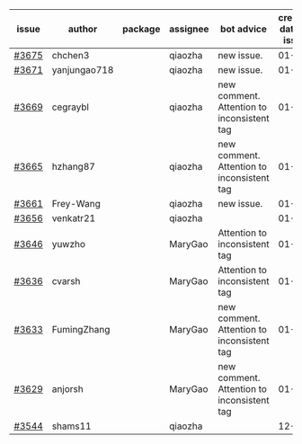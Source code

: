 | issue | author | package | assignee | bot advice | created date of issue | target release date | date from target |
| ------ | ------ | ------ | ------ | ------ | ------ | ------ | :-----: |
| [#3675](https://github.com/Azure/sdk-release-request/issues/3675) | chchen3 |  | qiaozha | new issue. | 01-19 | 02-24 |  |
| [#3671](https://github.com/Azure/sdk-release-request/issues/3671) | yanjungao718 |  | qiaozha | new issue. | 01-18 | 02-24 |  |
| [#3669](https://github.com/Azure/sdk-release-request/issues/3669) | cegraybl |  | qiaozha | new comment. Attention to inconsistent tag | 01-17 | 02-24 |  |
| [#3665](https://github.com/Azure/sdk-release-request/issues/3665) | hzhang87 |  | qiaozha | new comment. Attention to inconsistent tag | 01-17 | 02-24 |  |
| [#3661](https://github.com/Azure/sdk-release-request/issues/3661) | Frey-Wang |  | qiaozha | new issue. | 01-16 | 02-24 |  |
| [#3656](https://github.com/Azure/sdk-release-request/issues/3656) | venkatr21 |  | qiaozha |  | 01-16 | 02-24 |  |
| [#3646](https://github.com/Azure/sdk-release-request/issues/3646) | yuwzho |  | MaryGao | Attention to inconsistent tag | 01-12 | 01-27 |  |
| [#3636](https://github.com/Azure/sdk-release-request/issues/3636) | cvarsh |  | MaryGao | Attention to inconsistent tag | 01-11 | 01-27 |  |
| [#3633](https://github.com/Azure/sdk-release-request/issues/3633) | FumingZhang |  | MaryGao | new comment. Attention to inconsistent tag | 01-11 | 01-27 |  |
| [#3629](https://github.com/Azure/sdk-release-request/issues/3629) | anjorsh |  | MaryGao | new comment. Attention to inconsistent tag | 01-10 | 01-27 |  |
| [#3544](https://github.com/Azure/sdk-release-request/issues/3544) | shams11 |  | qiaozha |  | 12-07 | 12-23 |  |
